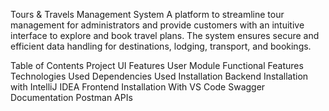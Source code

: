 Tours & Travels Management System
A platform to streamline tour management for administrators and provide customers with an intuitive interface to explore and book travel plans. The system ensures secure and efficient data handling for destinations, lodging, transport, and bookings.

Table of Contents
Project UI
Features
User Module
Functional Features
Technologies Used
Dependencies Used
Installation
Backend Installation with IntelliJ IDEA
Frontend Installation With VS Code
Swagger Documentation
Postman APIs

